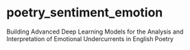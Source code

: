 # poetry_sentiment_emotion
Building Advanced Deep Learning Models for the Analysis and Interpretation of Emotional Undercurrents in English Poetry
